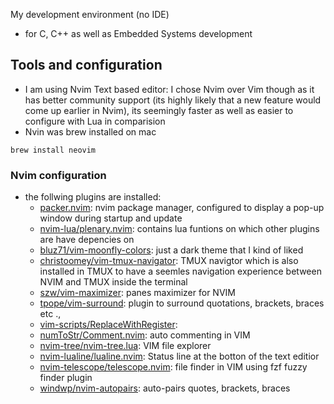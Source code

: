 My development environment (no IDE)
- for C, C++ as well as Embedded Systems development
## Tools and configuration
- I am using Nvim Text based editor: I chose Nvim over Vim though as it has better community support (its highly likely that a new feature would come up earlier in Nvim), its seemingly faster as well as easier to configure with Lua in comparision
- Nvin was brew installed on mac

```
brew install neovim
```
### Nvim configuration

- the follwing plugins are installed:
    - [packer.nvim]("https://github.com/wbthomason/packer.nvim"): nvim package manager, configured to display a pop-up window during startup and update
    - [nvim-lua/plenary.nvim]("https://github.com/nvim-lua/plenary.nvim"): contains lua funtions on which other plugins are have depencies on
    - [bluz71/vim-moonfly-colors]("https://github.com/bluz71/vim-moonfly-colors"): just a dark theme that I kind of liked
    - [christoomey/vim-tmux-navigator]("https://github.com/christoomey/vim-tmux-navigator"): TMUX navigtor which is also installed in TMUX to have a seemles navigation experience between NVIM and TMUX inside the terminal 
    - [szw/vim-maximizer]("https://github.com/szw/vim-maximizer"): panes maximizer for NVIM 
    - [tpope/vim-surround]("https://github.com/tpope/vim-surround"): plugin to surround quotations, brackets, braces etc .,
    - [vim-scripts/ReplaceWithRegister]("https://github.com/tpope/vim-scripts/ReplaceWithRegister"): 
    - [numToStr/Comment.nvim]("https://github.com/numToStr/Comment.nvim"): auto commenting in VIM
    - [nvim-tree/nvim-tree.lua]("https://github.com/nvim-tree/nvim-tree.lua"): VIM file explorer 
    - [nvim-lualine/lualine.nvim]("https://github.com/nvim-lualine/lualine.nvim"): Status line at the botton of the text editior 
    - [nvim-telescope/telescope.nvim]("https://github.com/nvim-telescope/telescope.nvim"): file finder in VIM using fzf fuzzy finder plugin
    - [windwp/nvim-autopairs]("https://github.com/windwp/nvim-autopairs"): auto-pairs quotes, brackets, braces

